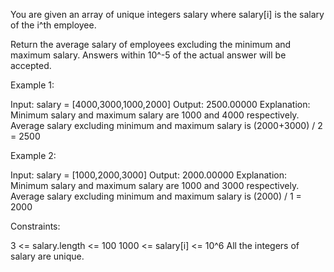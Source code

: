 You are given an array of unique integers salary where salary[i] is the
salary of the i^th employee.

Return the average salary of employees excluding the minimum and maximum
salary. Answers within 10^-5 of the actual answer will be accepted.


Example 1:


Input: salary = [4000,3000,1000,2000]
Output: 2500.00000
Explanation: Minimum salary and maximum salary are 1000 and 4000
respectively.
Average salary excluding minimum and maximum salary is (2000+3000) / 2 =
2500


Example 2:


Input: salary = [1000,2000,3000]
Output: 2000.00000
Explanation: Minimum salary and maximum salary are 1000 and 3000
respectively.
Average salary excluding minimum and maximum salary is (2000) / 1 = 2000



Constraints:


3 <= salary.length <= 100
1000 <= salary[i] <= 10^6
All the integers of salary are unique.




